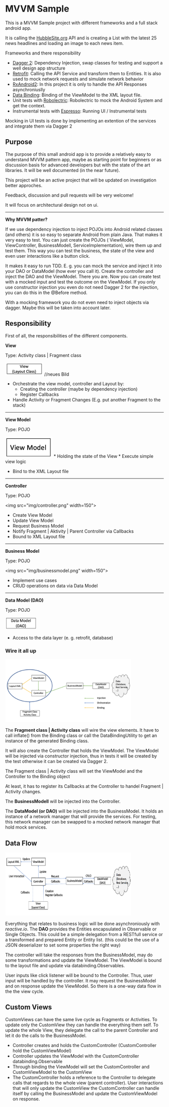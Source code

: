 # MVVM Sample
This is a MVVM Sample project with different frameworks and a full stack android app.

It is calling the [HubbleSite.org](http://hubblesite.org/) API and is creating a List with the latest 25 news headlines and loading an image to each news item.

Frameworks and there responsibility
* [Dagger 2](https://google.github.io/dagger/): Dependency Injection, swap classes for testing and support a well design app structure
* [Retrofit](http://square.github.io/retrofit/): Calling the API Service and transform them to Entities. It is also used to mock network requests and simulate network behavior
* [RxAndroid2](https://github.com/ReactiveX/RxAndroid): In this project it is only to handle the API Responses asynchroniuslly
* [Data Binding](https://developer.android.com/topic/libraries/data-binding/index.html): Binding of the ViewModel to the XML layout file.
* Unit tests with [Robolectric](http://robolectric.org/): Robolectric to mock the Android System and get the context.
* Instrumental tests with [Espresso](https://developer.android.com/training/testing/espresso/index.html): Running UI / Instrumental tests

Mocking in UI tests is done by implementing an extention of the services and integrate them via Dagger 2

## Purpose
The purpose of this small android app is to provide a relatively easy to understand MVVM pattern app,
maybe as starting point for beginners or as discussion basis for advanced developers
but with the state of the art libraries. It will be well documented (in the near future).

This project will be an active project that will be updated on investigation better approches.

Feedback, discussion and pull requests will be very welcome!

It will focus on architectural design not on ui.

---
**Why MVVM patter?**

If we use dependency injection to inject POJOs into Android related classes (and others) it is so easy to
separate Android from plain Java. That makes it very easy to test. You can just create the POJOs ( ViewModel,
ViewController, BusinessModell, ServiceImplementation), wire them up and test them. This way you can test the
business, the state of the view and even user interactions like a button click.

It makes it easy to run TDD. E. g. you can mock the service and inject it into your DAO or DataModel (how ever you call it).
Create the controller and inject the DAO and the ViewModel. There you are. Now you can create test with a mocked input and test
the outcome on the ViewModel. If you only use constructor injection you even do not need Dagger 2 for the injection, you can
do this in the @Before method.

With a mocking framework you do not even need to inject objects via dagger. Maybe this will be taken into account later.


## Responsibility

First of all, the responsibilities of the different components.

**View**

Type: Activity class | Fragment class

<img src="img/view.png" width="120"> //neues Bild
 * Orchestrate the view model, controller and Layout by:
     * Creating the controller (maybe by dependency injection)
     * Register Callbacks
 * Handle Activity or Fragment Changes (E.g. put another Fragment to the stack)

---
**View Model**

Type: POJO

<img src="img/viewmodel.png" width="150">
* Holding the state of the View
* Execute simple view logic

* Bind to the XML Layout file
------------------------------
**Controller**

Type: POJO

<img src="img/controller.png" width=150">
* Create View Model
* Update View Model
* Request Business Model
* Notify Fragment | Aktivity | Parent Controller via Callbacks
* Bound to XML Layout file

---
**Business Model**

Type: POJO


<img src="img/businessmodel.png" width=150">
* Implement use cases
* CRUD operations on data via Data Model


---
**Data Model (DAO)**

Type: POJO

<img src="img/datamodel.png" width="100" height="40">

* Access to the data layer (e. g. retrofit, database)

### Wire it all up

<img src="img/wireup.png" width="400" height="200">

The **Fragment class | Activity class** will wire the view elements. It have to call
inflate() from the Binding class or call the DataBindingUtility to get an instance
of the generated Binding class.

It will also create the Controller that holds the ViewModel. The ViewModel will be
injected via constructor injection, thus in tests it will be created by the test
otherwise it can be created via Dagger 2.

The Fragment class | Activity class will set the ViewModel and the Controller
to the Binding object

At least, it has to register its Callbacks at the Controller to handel Fragment | Activity
changes.

The **BusinessModell** will be injected into the Controller.

The **DataModel (or DAO)** will be injected into the BusinessModel. It
holds an instance of a network manager that will provide the services.
For testing, this network manager can be swapped to a mocked network
manager that hold mock services.

## Data Flow
<img src="img/dataflow.png" width="400" height="200">

Everything that relates to business logic will be done asynchroniously
with *reactive.io*. The **DAO** provides the Entities encapsulated in
Observable or Single Objects. This could be a simple delegation from a
RESTfull service or a transformed and prepared Entity or Entity list.
(this could be the use of a JSON deserializer to set some properties the
right way)

The controller will take the responses from the BusinessModel, may do some
transformations and update the ViewModel. The ViewModel is bound to the
layout file and update via databinding.Observables.

User inputs like click listener will be bound to the Controller. Thus,
user input will be handled by the controller. It may request the BusinessModel
and on response update the ViewModel. So there is a one-way data flow
in the the view cycle.


## Custom Views

CustomViews can have the same live cycle as Fragments or Activities.
To update only the CustomView they can handle the everything them self.
To update the whole View, they delegate the call to the parent Controller
and let it do the calls to the BusinessModel.

* Controller creates and holds the CustomController (CustomController hold the CustomViewModel)
* Controller updates the ViewModel with the CustomController databinding.Observable
* Through binding the ViewModel will set the CustomController and CustomViewModel to the
CustomView
* The CustomController holds a reference to the Controller to delegate
calls that regards to the whole view (parent controller).
User interactions that will only
 update the CustomView the CustomController can handle itself by calling
 the BusinessModel and update the CustomViewModel on response.


